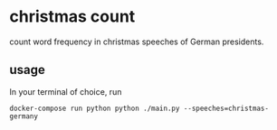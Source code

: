 # christmas count

count word frequency in christmas speeches of German presidents.

## usage
In your terminal of choice, run

`docker-compose run python python ./main.py --speeches=christmas-germany`
